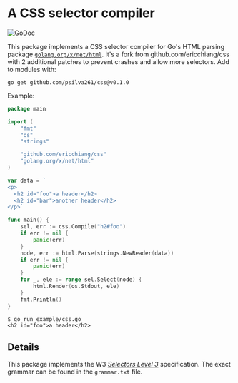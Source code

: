 # A CSS selector compiler

[![GoDoc](https://godoc.org/github.com/ericchiang/css?status.svg)](https://godoc.org/github.com/ericchiang/css)

This package implements a CSS selector compiler for Go's HTML parsing package [`golang.org/x/net/html`](https://godoc.org/golang.org/x/net/html). It's a fork from github.com/ericchiang/css with 2 additional patches to prevent crashes and allow more selectors. Add to modules with:

```
go get github.com/psilva261/css@v0.1.0
```

Example:

```go
package main

import (
	"fmt"
	"os"
	"strings"

	"github.com/ericchiang/css"
	"golang.org/x/net/html"
)

var data = `
<p>
  <h2 id="foo">a header</h2>
  <h2 id="bar">another header</h2>
</p>`

func main() {
	sel, err := css.Compile("h2#foo")
	if err != nil {
		panic(err)
	}
	node, err := html.Parse(strings.NewReader(data))
	if err != nil {
		panic(err)
	}
	for _, ele := range sel.Select(node) {
		html.Render(os.Stdout, ele)
	}
	fmt.Println()
}
```

```
$ go run example/css.go
<h2 id="foo">a header</h2>
```

## Details

This package implements the W3 [_Selectors Level 3_](http://www.w3.org/TR/css3-selectors/) specification. The exact grammar can be found in the `grammar.txt` file.

